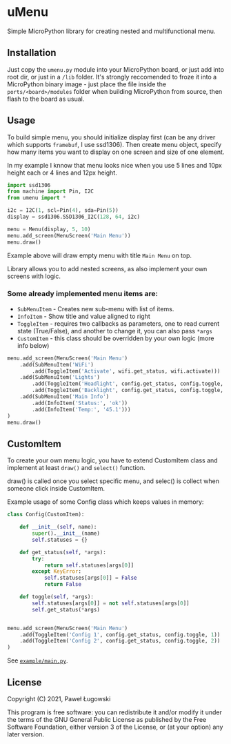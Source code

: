 # uMenu

Simple MicroPython library for creating nested and multifunctional menu. 

## Installation

Just copy the `umenu.py` module into your MicroPython board, or just add into root dir, or just in a `/lib` folder. 
It's strongly reccomended to froze it into a MicroPython binary image - just place the file inside the `ports/<board>/modules` folder when building MicroPython from source, then flash to the board as usual. 


## Usage

To build simple menu, you should initialize display first (can be any driver which supports `framebuf`, I use ssd1306).
Then create menu object, specify how many items you want to display on one screen and size of one element.

In my example I knnow that menu looks nice when you use 5 lines and 10px height each or 4 lines and 12px height.

```python
import ssd1306
from machine import Pin, I2C
from umenu import *

i2c = I2C(1, scl=Pin(4), sda=Pin(5))
display = ssd1306.SSD1306_I2C(128, 64, i2c)

menu = Menu(display, 5, 10)
menu.add_screen(MenuScreen('Main Menu'))
menu.draw()
```

Example above will draw empty menu with title `Main Menu` on top.

Library allows you to add nested screens, as also implement your own screens with logic.

### Some already implemented menu items are:
- `SubMenuItem` - Creates new sub-menu with list of items.
- `InfoItem` - Show title and value aligned to right
- `ToggleItem` - requires two callbacks as parameters, one to read current state (True/False), and another to change it, you can also pass `*args`
- `CustomItem` - this class should be overridden by your own logic (more info below)

```python
menu.add_screen(MenuScreen('Main Menu')
    .add(SubMenuItem('WiFi')
        .add(ToggleItem('Activate', wifi.get_status, wifi.activate)))
    .add(SubMenuItem('Lights')
        .add(ToggleItem('Headlight', config.get_status, config.toggle, 1))
        .add(ToggleItem('Backlight', config.get_status, config.toggle, 2))
    .add(SubMenuItem('Main Info')
        .add(InfoItem('Status:', 'ok'))
        .add(InfoItem('Temp:', '45.1')))
)
menu.draw()
```

## CustomItem

To create your own menu logic, you have to extend CustomItem class and implement at least `draw()` and `select()` function.

draw() is called once you select specific menu, and selec() is collect when someone click inside CustomItem.

Example usage of some Config class which keeps values in memory:

```python
class Config(CustomItem):

    def __init__(self, name):
        super().__init__(name)
        self.statuses = {}

    def get_status(self, *args):
        try:
            return self.statuses[args[0]]
        except KeyError:
            self.statuses[args[0]] = False
            return False

    def toggle(self, *args):
        self.statuses[args[0]] = not self.statuses[args[0]]
        self.get_status(*args)


menu.add_screen(MenuScreen('Main Menu')
    .add(ToggleItem('Config 1', config.get_status, config.toggle, 1))
    .add(ToggleItem('Config 2', config.get_status, config.toggle, 2))
)
```

See [`example/main.py`](./example/main.py). 


## License

Copyright (C) 2021, Paweł Ługowski

This program is free software: you can redistribute it and/or modify it under the terms of the GNU General Public License as published by the Free Software Foundation, either version 3 of the License, or (at your option) any later version.
